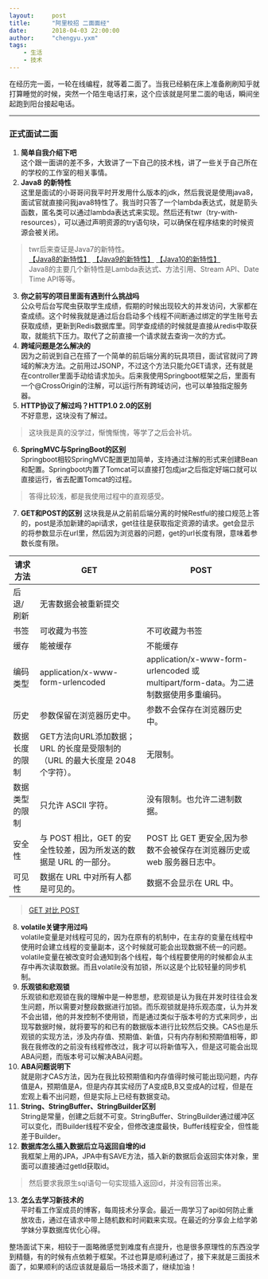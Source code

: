 ```yaml
---
layout:     post
title:      "阿里校招 二面面经"
date:       2018-04-03 22:00:00
author:     "chengyu.yxm"
tags:
    - 生活
    - 技术
---
```


在经历完一面，一轮在线编程，就等着二面了。当我已经躺在床上准备刷刷知乎就打算睡觉的时候，突然一个陌生电话打来，这个应该就是阿里二面的电话，瞬间坐起跑到阳台接起电话。  

---

### 正式面试二面
1. **简单自我介绍下吧**  
这个跟一面讲的差不多，大致讲了一下自己的技术栈，讲了一些关于自己所在的学校的工作室的相关事情。  
2. **Java8 的新特性**  
这里是面试的小哥哥问我平时开发用什么版本的jdk，然后我说是使用java8，面试官就直接问我java8特性了。我当时只答了一个lambda表达式，就是箭头函数，匿名类可以通过lambda表达式来实现。然后还有twr（try-with-resources），可以通过声明资源的try语句块，可以确保在程序结束的时候资源会被关闭。  
> twr后来查证是Java7的新特性。  
[【Java8的新特性】](http://www.oracle.com/technetwork/java/javase/8-whats-new-2157071.html) 
[【Java9的新特性】](https://docs.oracle.com/javase/9/whatsnew/toc.htm#JSNEW-GUID-C23AFD78-C777-460B-8ACE-58BE5EA681F6) 
[【Java10的新特性】](http://www.oracle.com/technetwork/java/javase/10-relnotes-4108314.html)  
Java8的主要几个新特性是Lambda表达式、方法引用、Stream API、Date Time API等等。  

3. **你之前写的项目里面有遇到什么挑战吗**  
公众号后台写爬虫获取学生成绩，假期的时候出现较大的并发访问，大家都在查成绩。这个时候我就是通过后台启动多个线程不间断通过绑定的学生账号去获取成绩，更新到Redis数据库里。同学查成绩的时候就是直接从redis中取获取，就能抗下压力。取代了之前直接一个请求就去查询一次的方式。  
4. **跨域问题是怎么解决的**    
因为之前说到自己在搭了一个简单的前后端分离的玩具项目，面试官就问了跨域的解决方法。之前用过JSONP，不过这个方法只能允GET请求，还有就是在controller里面手动给请求加头。后来我使用Springboot框架之后，里面有一个@CrossOrigin的注解，可以运行所有跨域访问，也可以单独指定服务器。  
5. **HTTP协议了解过吗？HTTP1.0 2.0的区别**  
不好意思，这块没有了解过。
> 这块我是真的没学过，惭愧惭愧，等学了之后会补坑。  
6. **SpringMVC与SpringBoot的区别**  
Springboot相较SpringMVC配置更加简单，支持通过注解的形式来创建Bean和配置。Springboot内置了Tomcat可以直接打包成jar之后指定好端口就可以直接运行，省去配置Tomcat的过程。
> 答得比较浅，都是我使用过程中的直观感受。  
7. **GET和POST的区别**
这块我是从之前前后端分离的时候Restful的接口规范上答的，post是添加新建的api请求，get往往是获取指定资源的请求。get会显示的将参数显示在url里，然后因为浏览器的问题，get的url长度有限，意味着参数长度有限。
> 
请求方法 | GET | POST 
---|---|---
后退/刷新|无害数据会被重新提交
书签|可收藏为书签|不可收藏为书签
缓存|能被缓存|不能缓存
编码类型|application/x-www-form-urlencoded|application/x-www-form-urlencoded 或 multipart/form-data。为二进制数据使用多重编码。
历史|参数保留在浏览器历史中。|参数不会保存在浏览器历史中。
数据长度的限制|GET方法向URL添加数据；URL 的长度是受限制的（URL 的最大长度是 2048 个字符）。|无限制。
数据类型的限制|只允许 ASCII 字符。|没有限制。也允许二进制数据。
安全性|与 POST 相比，GET 的安全性较差，因为所发送的数据是 URL 的一部分。|POST 比 GET 更安全,因为参数不会被保存在浏览器历史或 web 服务器日志中。
可见性|数据在 URL 中对所有人都是可见的。|数据不会显示在 URL 中。  
> 
> [GET 对比 POST](http://www.w3school.com.cn/tags/html_ref_httpmethods.asp)  

8. **volatile关键字用过吗**  
volatile变量是对线程可见的，因为在原有的机制中，在主存的变量在线程中使用时会建立线程的变量副本，这个时候就可能会出现数据不统一的问题。volatile变量在被改变时会通知到各个线程，每个线程要使用的时候都会从主存中再次读取数据。而且volatile没有加锁，所以这是个比较轻量的同步机制。  
9. **乐观锁和悲观锁**  
乐观锁和悲观锁在我的理解中是一种思想，悲观锁是认为我在并发时往往会发生问题，所以需要对整段数据进行加锁。而乐观锁就是持乐观态度，认为并发不会出错，他的并发控制不使用锁，而是通过类似于版本号的方式来同步，出现写数据时候，就将要写的和已有的数据版本进行比较然后交换。CAS也是乐观锁的实现方法，涉及内存值、预期值、新值，只有内存制和预期值相等，即我在我修改的之前没有线程修改过，我才可以将新值写入，但是这可能会出现ABA问题，而版本号可以解决ABA问题。  
10. **ABA问题说明下**  
就是刚才CAS方法，因为在我比较预期值和内存值得时候可能出现问题，内存值是A，预期值是A，但是内存其实经历了A变成B,B又变成A的过程，但是在宏观上看不出问题，但是实际上已经有数据变动。  
11. **String、StringBuffer、StringBuilder区别**  
String是常量，创建之后就不可变。StringBuffer、StringBuilder通过缓冲区可以变化，而Builder线程不安全，但修改速度最快，Buffer线程安全，但性能差于Builder。  
12. **数据库怎么插入数据后立马返回自增的id**  
我框架上用的JPA，JPA中有SAVE方法，插入新的数据后会返回实体对象，里面可以直接通过getId获取id。
> 然后要求我原生sql语句一句实现插入返回id，并没有回答出来。  
13. **怎么去学习新技术的**  
平时看工作室成员的博客，每周技术分享会。最近一周学习了api如何防止重放攻击，通过在请求中带上随机数和时间戳来实现。在最近的分享会上给学弟学妹分享数据库优化心得。  

整场面试下来，相较于一面略微感觉到难度有点提升，也是很多原理性的东西没学到精髓，有的时候有点依赖于框架。不过也算是顺利通过了，接下来就是三面技术面了，如果顺利的话应该就是最后一场技术面了，继续加油！